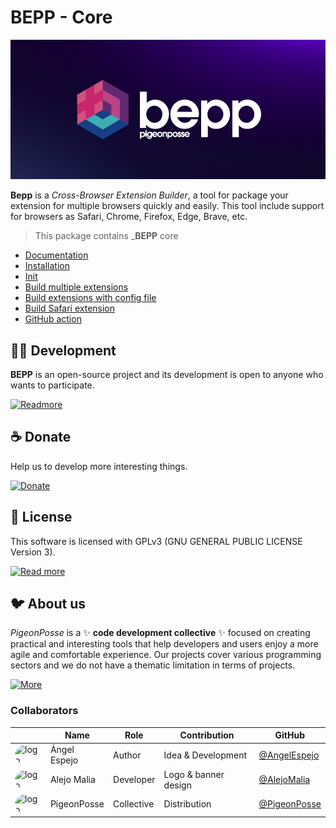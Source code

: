 # BEPP - Core

![banner](../../docs/public/banner.png)

**Bepp** is a _Cross-Browser Extension Builder_, a tool for package your extension for multiple browsers quickly and easily.
This tool include support for browsers as Safari, Chrome, Firefox, Edge, Brave, etc.

> This package contains _**BEPP** core

- [Documentation](https://bepp.pigeonposse.com)
- [Installation](https://bepp.pigeonposse.com/guide/getting-started#installation)
- [Init](https://bepp.pigeonposse.com/guide/init)
- [Build multiple extensions](https://bepp.pigeonposse.com/guide/build)
- [Build extensions with config file](https://bepp.pigeonposse.com/guide/build/config-file)
- [Build Safari extension](https://bepp.pigeonposse.com/guide/build/safari)
- [GitHub action](https://bepp.pigeonposse.com/guide/gh-action)

## 👨‍💻 Development

**BEPP** is an open-source project and its development is open to anyone who wants to participate.

[![Readmore](https://img.shields.io/badge/Read%20more-grey?style=flat-square)](https://bepp.pigeonposse.com/dev-getting-started)

## ☕ Donate

Help us to develop more interesting things.

[![Donate](https://img.shields.io/badge/Donate-grey?style=flat-square)](https://pigeonposse.com/?popup=donate)

## 📜 License

This software is licensed with GPLv3 (GNU GENERAL PUBLIC LICENSE Version 3).

[![Read more](https://img.shields.io/badge/Read-more-grey?style=flat-square)](https://github.com/pigeonposse/bepp/blob/main/LICENSE)

## 🐦 About us

*PigeonPosse* is a ✨ **code development collective** ✨ focused on creating practical and interesting tools that help developers and users enjoy a more agile and comfortable experience. Our projects cover various programming sectors and we do not have a thematic limitation in terms of projects.

[![More](https://img.shields.io/badge/Read-more-grey?style=flat-square)](https://github.com/PigeonPosse/PigeonPosse)

### Collaborators

|                                                                                    | Name         | Role         | Contribution | GitHub                                         |
| ---------------------------------------------------------------------------------- | ------------ | ------------ | ------------ | ---------------------------------------------- |
| <img src="https://github.com/AngelEspejo.png?size=72" style="border-radius:100%" alt="logo"/> | Ángel Espejo | Author       | Idea & Development | [@AngelEspejo](https://github.com/AngelEspejo) |
| <img src="https://github.com/AlejoMalia.png?size=72" style="border-radius:100%" alt="logo"/> | Alejo Malia  | Developer       | Logo & banner design | [@AlejoMalia](https://github.com/AlejoMalia) |
| <img src="https://github.com/PigeonPosse.png?size=72" style="border-radius:100%" alt="logo"/> | PigeonPosse  | Collective   | Distribution | [@PigeonPosse](https://github.com/PigeonPosse) |

<br>
